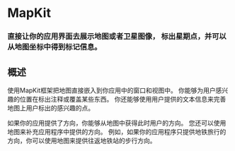 # MapKit
### 直接让你的应用界面去展示地图或者卫星图像， 标出星期点，并可以从地图坐标中得到标记信息。 
## 概述
使用MapKit框架把地图直接嵌入到你应用中的窗口和视图中。
你能够为用户感兴趣的位置在标出注释或覆盖某些东西。
你还能够使用用户提供的文本信息来完善地图上用户标出的感兴趣的点。

如果你的应用提供了方向，你能够从地图中获得此时用户的方向。
您还可以使用地图来补充应用程序中提供的方向。 
例如，如果你的应用程序只提供地铁旅行的方向，你可以使用地图来提供往返地铁站的步行方向。
